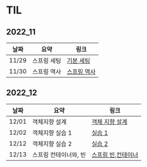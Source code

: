 # TIL

## 2022_11

| 날짜  | 요약        | 링크                                 |
| ----- | ----------- | ------------------------------------ |
| 11/29 | 스프링 세팅 | [기본 세팅](2022_11/2022_11_29.md)   |
| 11/30 | 스프링 역사 | [스프링 역사](2022_11/2022_11_30.md) |

## 2022_12

| 날짜  | 요약                  | 링크                                      |
| ----- | --------------------- | ----------------------------------------- |
| 12/01 | 객체지향 설계         | [객체 지향 설계](2022_12/2022_12_01.md)   |
| 12/02 | 객체지향 실습 1       | [실습 1](2022_12/2022_12_02/core/)        |
| 12/12 | 객체지향 실습 2       | [실습 2](2022_12/2022_12_12/core/)        |
| 12/13 | 스프링 컨테이너와, 빈 | [스프링 빈,컨테이너](2022_12/2022_12_13/) |
